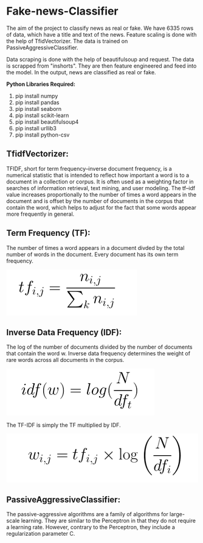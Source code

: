 # Fake-news-Classifier
The aim of the project to classify news as real or fake. We have 6335 rows of data, which have a title and text of the news. Feature scaling is done with the help of TfidVectorizer. The data is trained on PassiveAggressiveClassifier. 

Data scraping is done with the help of beautifulsoup and request. The data is scrapped from "inshorts". They are then feature engineered and feed into the model. In the output, news are classified as real or fake.


**Python Libraries Required:**

1. pip install numpy
2. pip install pandas
3. pip install seaborn
4. pip install scikit-learn
5. pip install beautifulsoup4
6. pip install urllib3
7. pip install python-csv


## TfidfVectorizer:

TFIDF, short for term frequency–inverse document frequency, is a numerical statistic that is intended to reflect how important a word is to a document in a collection or corpus. It is often used as a weighting factor in searches of information retrieval, text mining, and user modeling. The tf–idf value increases proportionally to the number of times a word appears in the document and is offset by the number of documents in the corpus that contain the word, which helps to adjust for the fact that some words appear more frequently in general.



## Term Frequency (TF):

The number of times a word appears in a document divded by the total number of words in the document. Every document has its own term frequency.



![](image1.png)



## Inverse Data Frequency (IDF):

The log of the number of documents divided by the number of documents that contain the word w. Inverse data frequency determines the weight of rare words across all documents in the corpus.



![](image2.png)



The TF-IDF is simply the TF multiplied by IDF.



![](image3.png)



## PassiveAggressiveClassifier:

The passive-aggressive algorithms are a family of algorithms for large-scale learning. They are similar to the Perceptron in that they do not require a learning rate. However, contrary to the Perceptron, they include a regularization parameter C.
